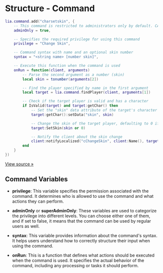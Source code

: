 # Structure - Command

```lua
lia.command.add("charsetskin", {
    -- This command is restricted to administrators only by default. CAMI can change this
    adminOnly = true,

    -- Specifies the required privilege for using this command
    privilege = "Change Skin",

    -- Command syntax with name and an optional skin number
    syntax = "<string name> [number skin]",

    -- Execute this function when the command is used
    onRun = function(client, arguments)
        -- Parse the second argument as a number (skin)
        local skin = tonumber(arguments[2])

        -- Find the player specified by name in the first argument
        local target = lia.command.findPlayer(client, arguments[1])

        -- Check if the target player is valid and has a character
        if IsValid(target) and target:getChar() then
            -- Set the "skin" data attribute of the target's character
            target:getChar():setData("skin", skin)

            -- Change the skin of the target player, defaulting to 0 if skin is not provided
            target:SetSkin(skin or 0)

            -- Notify the client about the skin change
            client:notifyLocalized("cChangeSkin", client:Name(), target:Name(), skin or 0)
        end
    }
})

```

[View source »](https://github.com/Lilia-Framework/Lilia/blob/main/lilia/libraries/commands/config/commands/server.lua#L200)

## Command Variables

- **privilege**: This variable specifies the permission associated with the command. It determines who is allowed to use the command and what actions they can perform.

- **adminOnly** or **superAdminOnly**: These variables are used to categorize the privilege into different levels. You can choose either one of them, and if set to false, it means that the command can be used by regular users as well.

- **syntax**: This variable provides information about the command's syntax. It helps users understand how to correctly structure their input when using the command.

- **onRun**: This is a function that defines what actions should be executed when the command is used. It specifies the actual behavior of the command, including any processing or tasks it should perform.
